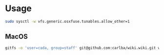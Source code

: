 # Usage
``` bash
sudo sysctl -w vfs.generic.osxfuse.tunables.allow_other=1
```

## MacOS

``` bash
gitfs -o 'user=cada, group=staff' git@github.com:carlba/wiki.wiki.git wiki.wiki
```
